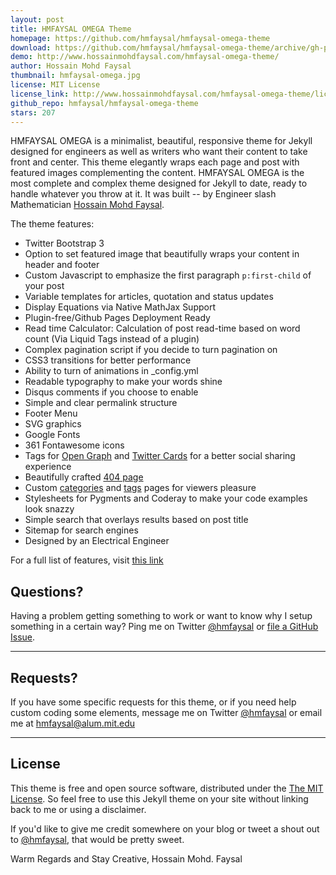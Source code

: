 ```yaml
---
layout: post
title: HMFAYSAL OMEGA Theme
homepage: https://github.com/hmfaysal/hmfaysal-omega-theme
download: https://github.com/hmfaysal/hmfaysal-omega-theme/archive/gh-pages.zip
demo: http://www.hossainmohdfaysal.com/hmfaysal-omega-theme/
author: Hossain Mohd Faysal
thumbnail: hmfaysal-omega.jpg
license: MIT License
license_link: http://www.hossainmohdfaysal.com/hmfaysal-omega-theme/license/
github_repo: hmfaysal/hmfaysal-omega-theme
stars: 207
---
```


HMFAYSAL OMEGA is a minimalist, beautiful, responsive theme for Jekyll
designed for engineers as well as writers who want their content to
take front and center. This theme elegantly wraps each page and post
with featured images complementing the content. HMFAYSAL OMEGA is the
most complete and complex theme designed for Jekyll to date, ready to
handle whatever you throw at it. It was built -- by Engineer slash
Mathematician [Hossain Mohd Faysal](http://alum.mit.edu/www/hmfaysal/).

The theme features:

* Twitter Bootstrap 3
* Option to set featured image that beautifully wraps your content in
  header and footer
* Custom Javascript to emphasize the first paragraph `p:first-child` of
  your post
* Variable templates for articles, quotation and status updates
* Display Equations via Native MathJax Support
* Plugin-free/Github Pages Deployment Ready
* Read time Calculator: Calculation of post read-time based on word
  count (Via Liquid Tags instead of a plugin)
* Complex pagination script if you decide to turn pagination on
* CSS3 transitions for better performance 
* Ability to turn of animations in _config.yml
* Readable typography to make your words shine
* Disqus comments if you choose to enable
* Simple and clear permalink structure
* Footer Menu
* SVG graphics
* Google Fonts
* 361 Fontawesome icons
* Tags for [Open
  Graph](https://developers.facebook.com/docs/opengraph/) and [Twitter
  Cards](https://dev.twitter.com/docs/cards) for a better social sharing
  experience
* Beautifully crafted [404
  page](http://hmfaysal.github.io/hmfaysal-omega-theme/404.html)
* Custom
  [categories](http://hmfaysal.github.io/hmfaysal-omega-theme/categories/)
  and [tags](http://hmfaysal.github.io/hmfaysal-omega-theme/tags/)
  pages for viewers pleasure
* Stylesheets for Pygments and Coderay to make your code examples look
  snazzy
* Simple search that overlays results based on post title
* Sitemap for search engines
* Designed by an Electrical Engineer

For a full list of features, visit [this
link](http://hmfaysal.github.io/hmfaysal-omega-theme/theme-setup/about-hmfaysal-omega/)


## Questions?

Having a problem getting something to work or want to know why I setup
something in a certain way? Ping me on Twitter
[@hmfaysal](http://twitter.com/hmfaysal) or [file a GitHub
Issue](https://github.com/hmfaysal/hmfaysal-omega-theme/issues/new).

---

## Requests?

If you have some specific requests for this theme, or if you need help
custom coding some elements, message me on Twitter
[@hmfaysal](http://twitter.com/hmfaysal) or email me at
[hmfaysal@alum.mit.edu](mailto:hmfaysal@alum.mit.edu)

---

## License

This theme is free and open source software, distributed under the [The
MIT License](http://hmfaysal.github.io/hmfaysal-omega-theme/license/).
So feel free to use this Jekyll theme on your site without linking back
to me or using a disclaimer.

If you'd like to give me credit somewhere on your blog or tweet a shout
out to [@hmfaysal](https://twitter.com/hmfaysal), that would be pretty
sweet.


Warm Regards and Stay Creative,
Hossain Mohd. Faysal
